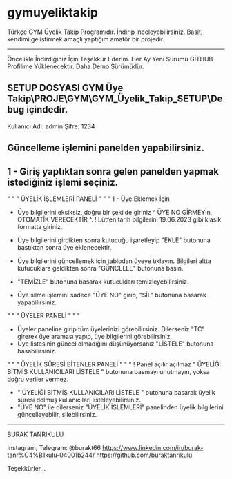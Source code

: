 # gymuyeliktakip
Türkçe GYM Üyelik Takip Programıdır. İndirip inceleyebilirsiniz. Basit, kendimi geliştirmek amaçlı yaptığım amatör bir projedir.


---

Öncelikle İndirdiğiniz İçin Teşekkür Ederim. Her Ay Yeni Sürümü GİTHUB Profilime Yüklenecektır. Daha Demo Sürümüdür.

SETUP DOSYASI
GYM Üye Takip\PROJE\GYM\GYM_Üyelik_Takip_SETUP\Debug içindedir.
---

Kullanıcı Adı:  admin
Şifre: 		1234

Güncelleme işlemini panelden yapabilirsiniz.
---
1 -  Giriş yaptıktan sonra gelen panelden yapmak istediğiniz işlemi seçiniz.
---
" " " ÜYELİK İŞLEMLERİ PANELİ " " "
1 - Üye Eklemek İçin
* Üye bilgilerini eksiksiz, doğru bir şekilde giriniz ^ ÜYE NO GİRMEYİn, OTOMATİK VERECEKTİR ^.
! Lütfen tarih bilgilerini 19.06.2023 gibi klasik formatta giriniz.

* Üye bilgilerini girdikten sonra kutucuğu işaretleyip "EKLE" butonuna bastıktan sonra üye eklenecektir.
* Üye bilgilerini güncellemek için tablodan üyeye tıklayın. Bilgileri altta kutucuklara geldikten sonra "GÜNCELLE" butonuna basın. 
* "TEMİZLE" butonuna basarak kutucukları temizleyebilirsiniz. 
* Üye silme işlemini sadece "ÜYE NO" girip, "SİL" butonuna basarak yapabilirsiniz.

" " " ÜYELER PANELİ " " " 
* Üyeler paneline girip tüm üyelerinizi görebilirsiniz. Dilerseniz "TC" girerek üye araması yapıp, üye bilgilerini görebilirsiniz.
* Üye listesinin güncel olmadığını düşünüyorsanız "LİSTELE" butonuna basabilirsiniz.

" " " ÜYELİK SÜRESİ BİTENLER PANELİ " " "
! Panel açılır açılmaz " ÜYELİĞİ BİTMİŞ KULLANICILARI LİSTELE " butonuna basmayı unutmayın, yoksa doğru veriler vermez.
* " ÜYELİĞİ BİTMİŞ KULLANICILARI LİSTELE " butonuna basarak üyelik süresi dolmuş kullanıcıları listeleyebilirsiniz.
* "ÜYE NO" ile dilerseniz "ÜYELİK İŞLEMLERİ" panelinden üyelik bilgilerini güncelleyebilir, silebilirsiniz.

------------------------------------------------------------------------------------------------------------------------
BURAK TANRIKULU

İnstagram, Telegram: @burakt66
https://www.linkedin.com/in/burak-tanr%C4%B1kulu-04001b244/
https://github.com/buraktanrikulu

Teşekkürler...
